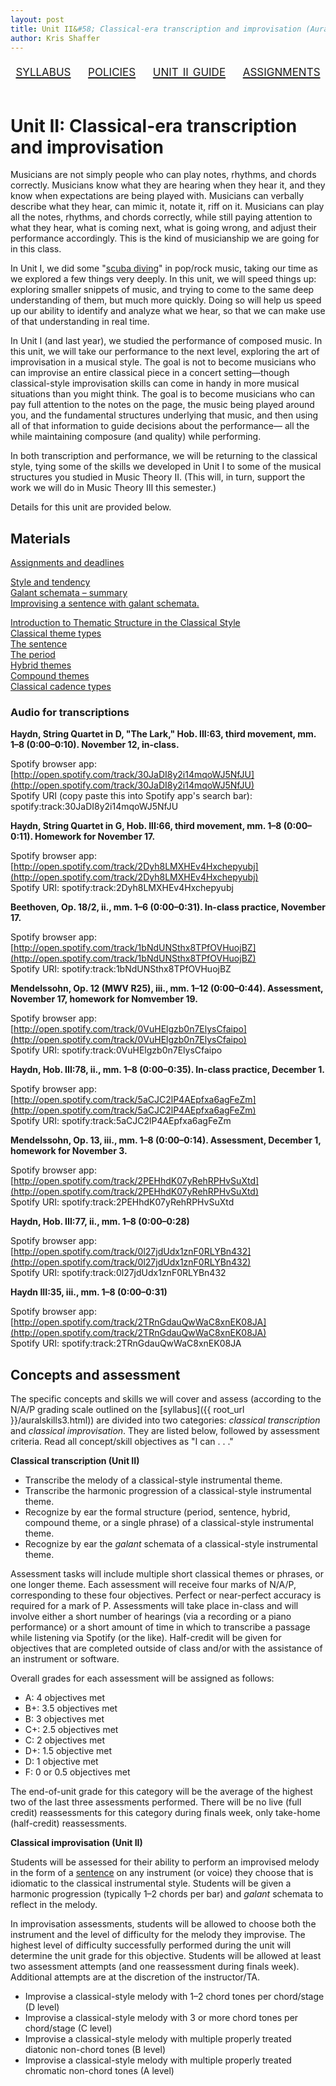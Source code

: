 ```yaml
---
layout: post
title: Unit II&#58; Classical-era transcription and improvisation (Aural Skills III)
author: Kris Shaffer
---
```


<div style="text-align: center; font-size: 1.75em; font-variant: small-caps"><a href="./auralskills3.html">syllabus</a>&nbsp;&nbsp;&nbsp;&nbsp;<a href="./policies.html">policies</a>&nbsp;&nbsp;&nbsp;&nbsp;<a href="./as3-unit2.html">unit ii guide</a>&nbsp;&nbsp;&nbsp;&nbsp;<a href="./as3-assign.html">assignments</a></div><br/>

# Unit II: Classical-era transcription and improvisation #

Musicians are not simply people who can play notes, rhythms, and chords correctly. Musicians know what they are hearing when they hear it, and they know when expectations are being played with. Musicians can verbally describe what they hear, can mimic it, notate it, riff on it. Musicians can play all the notes, rhythms, and chords correctly, while still paying attention to what they hear, what is coming next, what is going wrong, and adjust their performance accordingly. This is the kind of musicianship we are going for in this class.

In Unit I, we did some "[scuba diving](http://www.flipcamp.org/engagingstudents2/essays/alegant.html)" in pop/rock music, taking our time as we explored a few things very deeply. In this unit, we will speed things up: exploring smaller snippets of music, and trying to come to the same deep understanding of them, but much more quickly. Doing so will help us speed up our ability to identify and analyze what we hear, so that we can make use of that understanding in real time. 

In Unit I (and last year), we studied the performance of composed music. In this unit, we will take our performance to the next level, exploring the art of improvisation in a musical style. The goal is not to become musicians who can improvise an entire classical piece in a concert setting—though classical-style improvisation skills can come in handy in more musical situations than you might think. The goal is to become musicians who can pay full attention to the notes on the page, the music being played around you, and the fundamental structures underlying that music, and then using all of that information to guide decisions about the performance— all the while maintaining composure (and quality) while performing.

In both transcription and performance, we will be returning to the classical style, tying some of the skills we developed in Unit I to some of the musical structures you studied in Music Theory II. (This will, in turn, support the work we will do in Music Theory III this semester.)

Details for this unit are provided below.

## Materials ##

[Assignments and deadlines](as3-assign.html)

[Style and tendency](http://openmusictheory.com/tendency.html)  
[Galant schemata – summary](http://openmusictheory.com/schemataSummary.html)  
[Improvising a sentence with galant schemata.](http://openmusictheory.com/schemata-improv.html)  

[Introduction to Thematic Structure in the Classical Style](http://openmusictheory.com/thematicStructureInTheClassicalStyle.html)  
[Classical theme types](http://openmusictheory.com/classicalThemes.html)  
[The sentence](http://openmusictheory.com/sentence.html)  
[The period](http://openmusictheory.com/period.html)  
[Hybrid themes](http://openmusictheory.com/hybridThemes.html)  
[Compound themes](http://openmusictheory.com/compoundThemes.html)  
[Classical cadence types](http://openmusictheory.com/cadenceTypes.html)  


### Audio for transcriptions

**Haydn, String Quartet in D, "The Lark," Hob. III:63, third movement, mm. 1–8 (0:00–0:10). November 12, in-class.**

Spotify browser app: [http://open.spotify.com/track/30JaDI8y2i14mqoWJ5NfJU](http://open.spotify.com/track/30JaDI8y2i14mqoWJ5NfJU)  
Spotify URI (copy paste this into Spotify app's search bar): spotify:track:30JaDI8y2i14mqoWJ5NfJU

**Haydn, String Quartet in G, Hob. III:66, third movement, mm. 1–8 (0:00–0:11). Homework for November 17.**

Spotify browser app: [http://open.spotify.com/track/2Dyh8LMXHEv4Hxchepyubj](http://open.spotify.com/track/2Dyh8LMXHEv4Hxchepyubj)  
Spotify URI: spotify:track:2Dyh8LMXHEv4Hxchepyubj

**Beethoven, Op. 18/2, ii., mm. 1–6 (0:00–0:31). In-class practice, November 17.**

Spotify browser app: [http://open.spotify.com/track/1bNdUNSthx8TPfOVHuojBZ](http://open.spotify.com/track/1bNdUNSthx8TPfOVHuojBZ)  
Spotify URI: spotify:track:1bNdUNSthx8TPfOVHuojBZ

**Mendelssohn, Op. 12 (MWV R25), iii., mm. 1–12 (0:00–0:44). Assessment, November 17, homework for Nomvember 19.**

Spotify browser app: [http://open.spotify.com/track/0VuHElgzb0n7ElysCfaipo](http://open.spotify.com/track/0VuHElgzb0n7ElysCfaipo)  
Spotify URI: spotify:track:0VuHElgzb0n7ElysCfaipo

**Haydn, Hob. III:78, ii., mm. 1–8 (0:00–0:35). In-class practice, December 1.**

Spotify browser app: [http://open.spotify.com/track/5aCJC2lP4AEpfxa6agFeZm](http://open.spotify.com/track/5aCJC2lP4AEpfxa6agFeZm)  
Spotify URI: spotify:track:5aCJC2lP4AEpfxa6agFeZm

**Mendelssohn, Op. 13, iii., mm. 1–8 (0:00–0:14). Assessment, December 1, homework for November 3.**

Spotify browser app: [http://open.spotify.com/track/2PEHhdK07yRehRPHvSuXtd](http://open.spotify.com/track/2PEHhdK07yRehRPHvSuXtd)  
Spotify URI: spotify:track:2PEHhdK07yRehRPHvSuXtd

**Haydn, Hob. III:77, ii., mm. 1–8 (0:00–0:28)**

Spotify browser app: [http://open.spotify.com/track/0l27jdUdx1znF0RLYBn432](http://open.spotify.com/track/0l27jdUdx1znF0RLYBn432)  
Spotify URI: spotify:track:0l27jdUdx1znF0RLYBn432

**Haydn III:35, iii., mm. 1–8 (0:00–0:31)**

Spotify browser app: [http://open.spotify.com/track/2TRnGdauQwWaC8xnEK08JA](http://open.spotify.com/track/2TRnGdauQwWaC8xnEK08JA)  
Spotify URI: spotify:track:2TRnGdauQwWaC8xnEK08JA



## Concepts and assessment ##

The specific concepts and skills we will cover and assess (according to the N/A/P grading scale outlined on the [syllabus]({{ root_url }}/auralskills3.html)) are divided into two categories: *classical transcription* and *classical improvisation*. They are listed below, followed by assessment criteria. Read all concept/skill objectives as "I can . . ."

**Classical transcription (Unit II)**

- Transcribe the melody of a classical-style instrumental theme.  
- Transcribe the harmonic progression of a classical-style instrumental theme.  
- Recognize by ear the formal structure (period, sentence, hybrid, compound theme, or a single phrase) of a classical-style instrumental theme.  
- Recognize by ear the *galant* schemata of a classical-style instrumental theme.  

Assessment tasks will include multiple short classical themes or phrases, or one longer theme. Each assessment will receive four marks of N/A/P, corresponding to these four objectives. Perfect or near-perfect accuracy is required for a mark of P. Assessments will take place in-class and will involve either a short number of hearings (via a recording or a piano performance) or a short amount of time in which to transcribe a passage while listening via Spotify (or the like). Half-credit will be given for objectives that are completed outside of class and/or with the assistance of an instrument or software.

Overall grades for each assessment will be assigned as follows:

- A: 4 objectives met  
- B+: 3.5 objectives met  
- B: 3 objectives met  
- C+: 2.5 objectives met  
- C: 2 objectives met  
- D+: 1.5 objective met  
- D: 1 objective met  
- F: 0 or 0.5 objectives met

The end-of-unit grade for this category will be the average of the highest two of the last three assessments performed. There will be no live (full credit) reassessments for this category during finals week, only take-home (half-credit) reassessments.

**Classical improvisation (Unit II)**

Students will be assessed for their ability to perform an improvised melody in the form of a [sentence](http://openmusictheory.com/sentence.html) on any instrument (or voice) they choose that is idiomatic to the classical instrumental style. Students will be given a harmonic progression (typically 1–2 chords per bar) and *galant* schemata to reflect in the melody.

In improvisation assessments, students will be allowed to choose both the instrument and the level of difficulty for the melody they improvise. The highest level of difficulty successfully performed during the unit will determine the unit grade for this objective. Students will be allowed at least two assessment attempts (and one reassessment during finals week). Additional attempts are at the discretion of the instructor/TA.

- Improvise a classical-style melody with 1–2 chord tones per chord/stage (D level)  
- Improvise a classical-style melody with 3 or more chord tones per chord/stage (C level)  
- Improvise a classical-style melody with multiple properly treated diatonic non-chord tones (B level)  
- Improvise a classical-style melody with multiple properly treated chromatic non-chord tones (A level)
